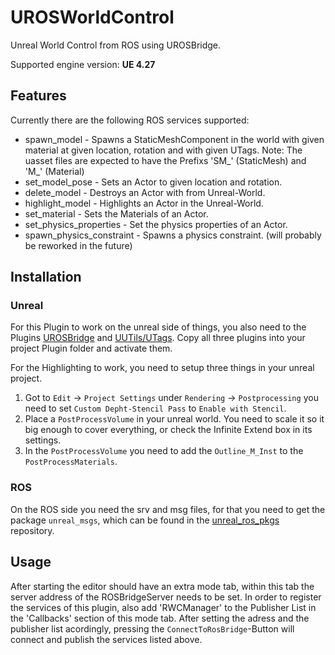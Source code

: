 # UROSWorldControl
Unreal World Control from ROS using UROSBridge.

Supported engine version: **UE 4.27**

## Features
Currently there are the following ROS services supported:
* spawn_model - Spawns a StaticMeshComponent in the world with given material at given location, rotation and with given UTags. Note: The uasset files are expected to have the Prefixs 'SM_' (StaticMesh) and 'M_' (Material)
* set_model_pose - Sets an Actor to given location and rotation.
* delete_model - Destroys an Actor with from Unreal-World.
* highlight_model - Highlights an Actor in the Unreal-World.
* set_material - Sets the Materials of an Actor.
* set_physics_properties - Set the physics properties of an Actor.
* spawn_physics_constraint - Spawns a physics constraint. (will probably be reworked in the future)

## Installation
### Unreal
For this Plugin to work on the unreal side of things, you also need to the Plugins [UROSBridge](https://github.com/robcog-iai/UROSBridge) and [UUTils/UTags](https://github.com/robcog-iai/UUtils). Copy all three plugins into your project Plugin folder and activate them.

For the Highlighting to work, you need to setup three things in your unreal project.
1) Got to `Edit` -> `Project Settings` under `Rendering` -> `Postprocessing` you need to set `Custom Depht-Stencil Pass` to `Enable with Stencil`.
2) Place a `PostProcessVolume` in your unreal world. You need to scale it so it big enough to cover everything, or check the Infinite Extend box in its settings.
3) In the `PostProcessVolume` you need to add the `Outline_M_Inst` to the `PostProcessMaterials`.

### ROS
On the ROS side you need the srv and msg files, for that you need to get the package `unreal_msgs`, which can be found in the [unreal_ros_pkgs](https://github.com/robcog-iai/unreal_ros_pkgs) repository.

## Usage
After starting the editor should have an extra mode tab, within this tab the server address of the ROSBridgeServer needs to be set. In order to register the services of this plugin, also add 'RWCManager' to the Publisher List in the 'Callbacks' section of this mode tab.  After setting the adress and the publisher list acordingly, pressing the `ConnectToRosBridge`-Button will connect and publish the services listed above.
